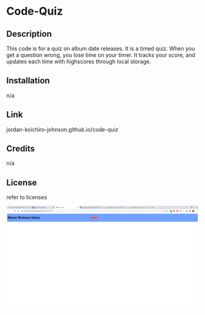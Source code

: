 # Code-Quiz

## Description

This code is for a quiz on album date releases. It is a timed quiz. When you get a question wrong, you lose time on your timer. It tracks your score, and updates each time with highscores through local storage.

## Installation

n/a

## Link

jordan-koichiro-johnson.github.io/code-quiz

## Credits

n/a

## License

refer to licenses

![screenshot of website](/assets/albumm%20release%20quiz.png "Code Quiz")